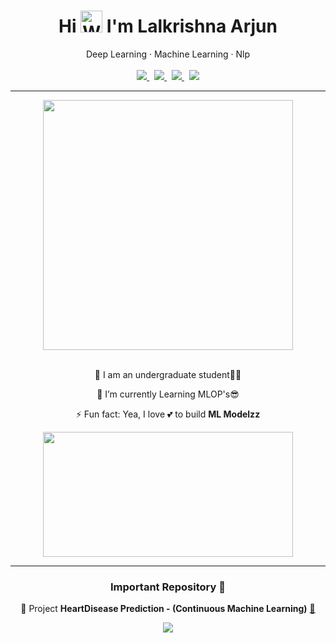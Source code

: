 <div align="center">
         <h1>Hi <img src="https://raw.githubusercontent.com/nixin72/nixin72/master/wave.gif" alt="Waving hand animated gif"                     height="35" width="35"/>
             I'm <b>Lalkrishna Arjun</b>
         </h1> 
         Deep Learning · Machine Learning · Nlp
</div>

<br>

<div align="center">
    <a href='https://github.com/lkarjun'>
      <img src="https://img.shields.io/badge/GitHub-100000?style=for-the-badge&logo=github&logoColor=white">
    </a>
    &nbsp;
    <a href='https://www.linkedin.com/in/lkarjun/'>
      <img src="https://img.shields.io/badge/LinkedIn-0077B5?style=for-the-badge&logo=linkedin&logoColor=white">
    </a>
    &nbsp;  
    <a href='https://twitter.com/lk_arjun_'>
      <img src="https://img.shields.io/badge/Twitter-1DA1F2?style=for-the-badge&logo=twitter&logoColor=white">
    </a>
    &nbsp;  
    <img src="https://komarev.com/ghpvc/?username=lkarjun&style=for-the-badge&color=3c6e71">
         
</div>

---

<div align='center'>
    <img src='https://github-readme-streak-stats.herokuapp.com/?user=lkarjun&theme=radical' width="400">
</div>

<br>

<div align='center'>
 <div>
   <p>📖 I am an undergraduate student👨‍🎓</p>
   <p>🌱 I’m currently Learning MLOP's😎</p>
   <p>⚡ Fun fact: Yea, I love 💕 to build <b>ML Modelzz</b></p>
 </div>
</div>


<div align='center'>
    <img src='https://github-readme-stats.vercel.app/api/top-langs/?username=lkarjun&langs_count=4&theme=radical' height="200" width="400">
</div>
    

  ---
  
<div align='center'>
    <h3> Important Repository 🛑</h3>   
    <div>
       <p>💾 Project <b>HeartDisease Prediction - (Continuous Machine Learning)</b> <a href='https://github.com/lkarjun/heartdisease-prediction'>🔗</a></p>
    </div>
    <img src='https://img.shields.io/badge/status-developing-brightgreen?style=flat&color=990000'>
</div>
